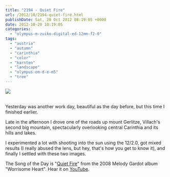 ```yaml
---
title: "2194 - Quiet Fire"
url: /2012/10/2194-quiet-fire.html
publishDate: Sat, 20 Oct 2012 08:19:05 +0000
date: 2012-10-20 10:19:05
categories: 
  - "olympus-m-zuiko-digital-ed-12mm-f2-0"
tags: 
  - "austria"
  - "autumn"
  - "carinthia"
  - "color"
  - "karnten"
  - "landscape"
  - "olympus-om-d-e-m5"
  - "tree"
---
```

<div class="container">
<div class="center"><a target="_blank" href="https://d25zfm9zpd7gm5.cloudfront.net/1200x1200/2012/20121019_164307_lr.jpg"><img src="https://d25zfm9zpd7gm5.cloudfront.net/0600x0600/2012/20121019_164307_lr.jpg" /></a></div>
</div>
<br />

Yesterday was another work day, beautiful as the day before, but this time I finished earlier.

<a target="_blank" href="https://d25zfm9zpd7gm5.cloudfront.net/1200x1200/2012/20121019_163857_lr.jpg"><img style="margin: 0pt 0px 0pt 10px; float: right;" src="https://d25zfm9zpd7gm5.cloudfront.net/0150x0150/2012/20121019_163857_lr.jpg" alt="" border="0" /></a> Late in the afternoon I drove one of the roads up mount Gerlitze, Villach's second big mountain, spectacularly overlooking central Carinthia and its hills and lakes.

 I experimented a lot with shooting into the sun using the 12/2.0, got mixed results (I really abused the lens, but hey, that's how you get to know it), and finally I settled with these two images.

The Song of the Day is "<a href="http://www.lyricsmode.com/lyrics/m/melody_gardot/quiet_fire.html" target="_blank">Quiet Fire</a>" from the 2008 Melody Gardot album "Worrisome Heart". Hear it on <a href="http://www.youtube.com/watch?v=EsYrpHcGy5E" target="_blank">YouTube</a>.
